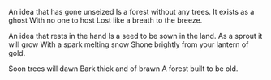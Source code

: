 <!--
![Python](https://img.shields.io/badge/python-306998?style=for-the-badge&logo=python&logoColor=FFD43B)
![SQL](https://img.shields.io/badge/sql-00758F?style=for-the-badge&logo=mysql&logoColor=F29111)
![C++](https://img.shields.io/badge/c++-044F88.svg?style=for-the-badge&logo=c%2B%2B&logoColor=D5E4F3)
-->

An idea that has gone unseized
Is a forest without any trees.
It exists as a ghost
With no one to host
Lost like a breath to the breeze.

An idea that rests in the hand
Is a seed to be sown in the land.
As a sprout it will grow
With a spark melting snow
Shone brightly from your lantern of gold.

Soon trees will dawn 
Bark thick and of brawn 
A forest built to be old.

<!--
![A tall lantern over the forest](HighLantern-2b3-Smaller.png)
-->






